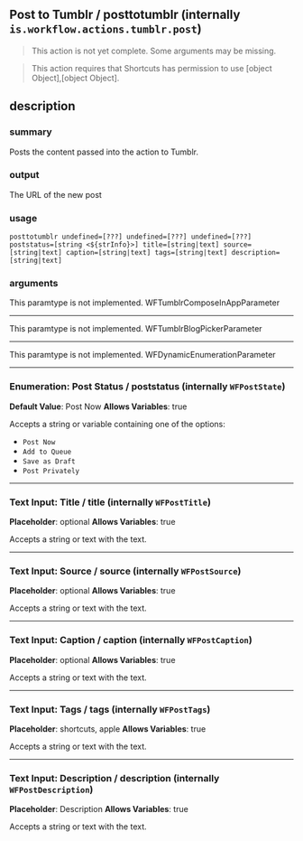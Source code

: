 
## Post to Tumblr / posttotumblr (internally `is.workflow.actions.tumblr.post`)

> This action is not yet complete. Some arguments may be missing.


> This action requires that Shortcuts has permission to use [object Object],[object Object].


## description
### summary
Posts the content passed into the action to Tumblr.

### output
The URL of the new post

### usage
`posttotumblr undefined=[???] undefined=[???] undefined=[???] poststatus=[string <${strInfo}>] title=[string|text] source=[string|text] caption=[string|text] tags=[string|text] description=[string|text]`

### arguments
This paramtype is not implemented. WFTumblrComposeInAppParameter

---

This paramtype is not implemented. WFTumblrBlogPickerParameter

---

This paramtype is not implemented. WFDynamicEnumerationParameter

---

### Enumeration: Post Status / poststatus (internally `WFPostState`)
**Default Value**: Post Now
**Allows Variables**: true


Accepts a string 
or variable
containing one of the options:

- `Post Now`
- `Add to Queue`
- `Save as Draft`
- `Post Privately`

---

### Text Input: Title / title (internally `WFPostTitle`)
**Placeholder**: optional
**Allows Variables**: true


Accepts a string 
or text
with the text.

---

### Text Input: Source / source (internally `WFPostSource`)
**Placeholder**: optional
**Allows Variables**: true


Accepts a string 
or text
with the text.

---

### Text Input: Caption / caption (internally `WFPostCaption`)
**Placeholder**: optional
**Allows Variables**: true


Accepts a string 
or text
with the text.

---

### Text Input: Tags / tags (internally `WFPostTags`)
**Placeholder**: shortcuts, apple
**Allows Variables**: true


Accepts a string 
or text
with the text.

---

### Text Input: Description / description (internally `WFPostDescription`)
**Placeholder**: Description
**Allows Variables**: true


Accepts a string 
or text
with the text.
